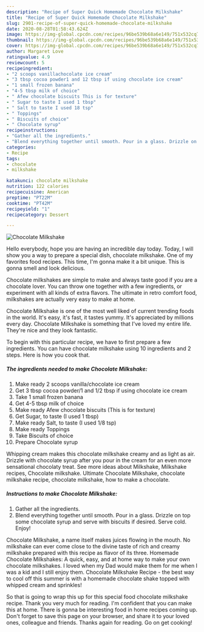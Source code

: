 ```yaml
---
description: "Recipe of Super Quick Homemade Chocolate Milkshake"
title: "Recipe of Super Quick Homemade Chocolate Milkshake"
slug: 2901-recipe-of-super-quick-homemade-chocolate-milkshake
date: 2020-08-28T01:58:43.624Z
image: https://img-global.cpcdn.com/recipes/96be539b68a6e149/751x532cq70/chocolate-milkshake-recipe-main-photo.jpg
thumbnail: https://img-global.cpcdn.com/recipes/96be539b68a6e149/751x532cq70/chocolate-milkshake-recipe-main-photo.jpg
cover: https://img-global.cpcdn.com/recipes/96be539b68a6e149/751x532cq70/chocolate-milkshake-recipe-main-photo.jpg
author: Margaret Love
ratingvalue: 4.9
reviewcount: 5
recipeingredient:
- "2 scoops vanillachocolate ice cream"
- "3 tbsp cocoa powder1 and 12 tbsp if using chocolate ice cream"
- "1 small frozen banana"
- "4-5 tbsp milk of choice"
- " Afew chocolate biscuits This is for texture"
- " Sugar to taste I used 1 tbsp"
- " Salt to taste I used 18 tsp"
- " Toppings"
- " Biscuits of choice"
- " Chocolate syrup"
recipeinstructions:
- "Gather all the ingredients."
- "Blend everything together until smooth. Pour in a glass. Drizzle on top some chocolate syrup and serve with biscuits if desired. Serve cold. Enjoy!"
categories:
- Recipe
tags:
- chocolate
- milkshake

katakunci: chocolate milkshake 
nutrition: 122 calories
recipecuisine: American
preptime: "PT22M"
cooktime: "PT42M"
recipeyield: "1"
recipecategory: Dessert

---
```



![Chocolate Milkshake](https://img-global.cpcdn.com/recipes/96be539b68a6e149/751x532cq70/chocolate-milkshake-recipe-main-photo.jpg)

Hello everybody, hope you are having an incredible day today. Today, I will show you a way to prepare a special dish, chocolate milkshake. One of my favorites food recipes. This time, I'm gonna make it a bit unique. This is gonna smell and look delicious.

Chocolate milkshakes are simple to make and always taste good if you are a chocolate lover. You can throw one together with a few ingredients, or experiment with all kinds of extra flavors. The ultimate in retro comfort food, milkshakes are actually very easy to make at home.

Chocolate Milkshake is one of the most well liked of current trending foods in the world. It's easy, it's fast, it tastes yummy. It's appreciated by millions every day. Chocolate Milkshake is something that I've loved my entire life. They're nice and they look fantastic.


To begin with this particular recipe, we have to first prepare a few ingredients. You can have chocolate milkshake using 10 ingredients and 2 steps. Here is how you cook that.

<!--inarticleads1-->

##### The ingredients needed to make Chocolate Milkshake:

1. Make ready 2 scoops vanilla/chocolate ice cream
1. Get 3 tbsp cocoa powder/1 and 1/2 tbsp if using chocolate ice cream
1. Take 1 small frozen banana
1. Get 4-5 tbsp milk of choice
1. Make ready  Afew chocolate biscuits (This is for texture)
1. Get  Sugar, to taste (I used 1 tbsp)
1. Make ready  Salt, to taste (I used 1/8 tsp)
1. Make ready  Toppings
1. Take  Biscuits of choice
1. Prepare  Chocolate syrup


Whipping cream makes this chocolate milkshake creamy and as light as air. Drizzle with chocolate syrup after you pour in the cream for an even more sensational chocolaty treat. See more ideas about Milkshake, Milkshake recipes, Chocolate milkshake. Ultimate Chocolate Milkshake, chocolate milkshake recipe, chocolate milkshake, how to make a chocolate. 

<!--inarticleads2-->

##### Instructions to make Chocolate Milkshake:

1. Gather all the ingredients.
1. Blend everything together until smooth. Pour in a glass. Drizzle on top some chocolate syrup and serve with biscuits if desired. Serve cold. Enjoy!


Chocolate Milkshake, a name itself makes juices flowing in the mouth. No milkshake can ever come close to the divine taste of rich and creamy milkshake prepared with this recipe as flavor of its three. Homemade Chocolate Milkshakes: A quick, easy, and at home way to make your own chocolate milkshakes. I loved when my Dad would make them for me when I was a kid and I still enjoy them. Chocolate Milkshake Recipe - the best way to cool off this summer is with a homemade chocolate shake topped with whipped cream and sprinkles! 

So that is going to wrap this up for this special food chocolate milkshake recipe. Thank you very much for reading. I'm confident that you can make this at home. There is gonna be interesting food in home recipes coming up. Don't forget to save this page on your browser, and share it to your loved ones, colleague and friends. Thanks again for reading. Go on get cooking!
